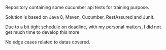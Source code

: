 Repository containing some cucumber api tests for training purpose.

Solution is based on Java 8, Maven, Cucumber, RestAssured and Junit.

Due to a bit tight schedule on deadline, with my personal matters, I did not get much time to develop this more

No edge cases related to datas covered.




